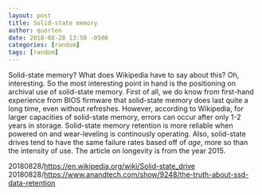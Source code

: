 ```yaml
---
layout: post
title: Solid-state memory
author: quorten
date: 2018-08-28 13:50 -0500
categories: [random]
tags: [random]
---
```


Solid-state memory?  What does Wikipedia have to say about this?  Oh,
interesting.  So the most interesting point in hand is the positioning
on archival use of solid-state memory.  First of all, we do know from
first-hand experience from BIOS firmware that solid-state memory does
last quite a long time, even without refreshes.  However, according to
Wikipedia, for larger capacities of solid-state memory, errors can
occur after only 1-2 years in storage.  Solid-state memory retention
is more reliable when powered on and wear-leveling is continously
operating.  Also, solid-state drives tend to have the same failure
rates based off of _age_, more so than the intensity of use.  The
article on longevity is from the year 2015.

20180828/https://en.wikipedia.org/wiki/Solid-state_drive  
20180828/https://www.anandtech.com/show/9248/the-truth-about-ssd-data-retention
